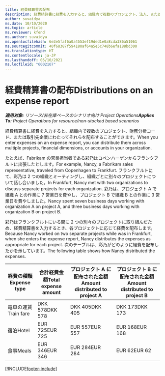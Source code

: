 ```yaml
---
title: 経費精算書の配布
description: 経費精算書に経費を入力すると、組織内で複数のプロジェクト、法人、または取引先企業にわたってそれらを配布することができます。
author: suvaidya
ms.date: 10/10/2020
ms.topic: article
ms.reviewer: kfend
ms.author: suvaidya
ms.openlocfilehash: 6e3e5faf6a0a4553ef19ded1e0a8cda386a51061
ms.sourcegitcommit: 40f68387f594180af64a5e5c748b6efa188bd300
ms.translationtype: HT
ms.contentlocale: ja-JP
ms.lasthandoff: 05/10/2021
ms.locfileid: "6002107"
---
```

# <a name="distributions-on-an-expense-report"></a><span data-ttu-id="03690-103">経費精算書の配布</span><span class="sxs-lookup"><span data-stu-id="03690-103">Distributions on an expense report</span></span>

<span data-ttu-id="03690-104">_**適用対象:** リソース/非在庫ベースのシナリオ向け Project Operations_</span><span class="sxs-lookup"><span data-stu-id="03690-104">_**Applies To:** Project Operations for resource/non-stocked based scenarios_</span></span>

<span data-ttu-id="03690-105">経費精算書に経費を入力すると、組織内で複数のプロジェクト、財務分析コード、または取引先企業にわたってそれらを配布することができます。</span><span class="sxs-lookup"><span data-stu-id="03690-105">When you enter expenses on an expense report, you can distribute them across multiple projects, financial dimensions, or accounts in your organization.</span></span>

<span data-ttu-id="03690-106">たとえば、Fabrikam の営業担当者である彩乃はコペンハーゲンからフランクフルトに出張したとします。</span><span class="sxs-lookup"><span data-stu-id="03690-106">For example, Nancy, a Fabrikam sales representative, traveled from Copenhagen to Frankfurt.</span></span> <span data-ttu-id="03690-107">フランクフルトにて、彩乃は 2 つの組織とミーティングし、組織ごとに別々のプロジェクトについて話し合いました。</span><span class="sxs-lookup"><span data-stu-id="03690-107">In Frankfurt, Nancy met with two organizations to discuss separate projects for each organization.</span></span> <span data-ttu-id="03690-108">彩乃は、プロジェクト A で組織 A との作業に 7 営業日を費やし、プロジェクト B で組織 B との作業に 3 営業日を費やしました。</span><span class="sxs-lookup"><span data-stu-id="03690-108">Nancy spent seven business days working with organization A on project A, and three business days working with organization B on project B.</span></span>

<span data-ttu-id="03690-109">彩乃はフランクフルトにいる間に 2 つの別々のプロジェクトに取り組んだため、経費精算書を入力するとき、各プロジェクトに応じて経費を配布します。</span><span class="sxs-lookup"><span data-stu-id="03690-109">Because Nancy worked on two separate projects while was in Frankfurt, when she enters the expense report, Nancy distributes the expenses as appropriate for each project.</span></span> <span data-ttu-id="03690-110">次のテーブルは、彩乃がどのように経費を配布したかを示しています。</span><span class="sxs-lookup"><span data-stu-id="03690-110">The following table shows how Nancy distributed the expenses.</span></span>

| <span data-ttu-id="03690-111">経費の種類</span><span class="sxs-lookup"><span data-stu-id="03690-111">Expense type</span></span> | <span data-ttu-id="03690-112">合計経費金額</span><span class="sxs-lookup"><span data-stu-id="03690-112">Total expense amount</span></span> | <span data-ttu-id="03690-113">プロジェクト A に配布された金額</span><span class="sxs-lookup"><span data-stu-id="03690-113">Amount distributed to project A</span></span> | <span data-ttu-id="03690-114">プロジェクト B に配布された金額</span><span class="sxs-lookup"><span data-stu-id="03690-114">Amount distributed to project B</span></span> |
|--------------|----------------------|---------------------------------|---------------------------------|
| <span data-ttu-id="03690-115">電車の運賃</span><span class="sxs-lookup"><span data-stu-id="03690-115">Train fare</span></span>   | <span data-ttu-id="03690-116">DKK 578</span><span class="sxs-lookup"><span data-stu-id="03690-116">DKK 578</span></span>              | <span data-ttu-id="03690-117">DKK 405</span><span class="sxs-lookup"><span data-stu-id="03690-117">DKK 405</span></span>                         | <span data-ttu-id="03690-118">DKK 173</span><span class="sxs-lookup"><span data-stu-id="03690-118">DKK 173</span></span>                         |
| <span data-ttu-id="03690-119">宿泊</span><span class="sxs-lookup"><span data-stu-id="03690-119">Hotel</span></span>        | <span data-ttu-id="03690-120">EUR 725</span><span class="sxs-lookup"><span data-stu-id="03690-120">EUR 725</span></span>              | <span data-ttu-id="03690-121">EUR 557</span><span class="sxs-lookup"><span data-stu-id="03690-121">EUR 557</span></span>                         | <span data-ttu-id="03690-122">EUR 168</span><span class="sxs-lookup"><span data-stu-id="03690-122">EUR 168</span></span>                         |
| <span data-ttu-id="03690-123">食事</span><span class="sxs-lookup"><span data-stu-id="03690-123">Meals</span></span>        | <span data-ttu-id="03690-124">EUR 346</span><span class="sxs-lookup"><span data-stu-id="03690-124">EUR 346</span></span>              | <span data-ttu-id="03690-125">EUR 284</span><span class="sxs-lookup"><span data-stu-id="03690-125">EUR 284</span></span>                         | <span data-ttu-id="03690-126">EUR 62</span><span class="sxs-lookup"><span data-stu-id="03690-126">EUR 62</span></span>                          |


[!INCLUDE[footer-include](../includes/footer-banner.md)]
